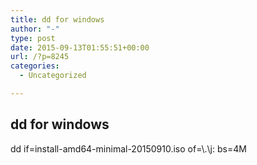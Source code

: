 ```yaml
---
title: dd for windows
author: "-"
type: post
date: 2015-09-13T01:55:51+00:00
url: /?p=8245
categories:
  - Uncategorized

---
```

## dd for windows
dd if=install-amd64-minimal-20150910.iso of=\\.\j: bs=4M